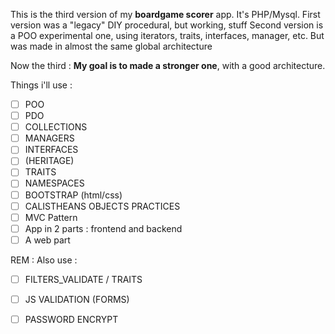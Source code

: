 This is the third version of my **boardgame scorer** app.
It's PHP/Mysql.
First version was a "legacy" DIY procedural, but working, stuff
Second version is a POO experimental one, using iterators, traits, interfaces, manager, etc. But was made in almost the same global architecture

Now the third : **My goal is to made a stronger one**, with a good architecture.

Things i'll use :
- [ ] POO
- [ ] PDO
- [ ] COLLECTIONS
- [ ] MANAGERS
- [ ] INTERFACES
- [ ] (HERITAGE)
- [ ] TRAITS
- [ ] NAMESPACES
- [ ] BOOTSTRAP (html/css)
- [ ] CALISTHEANS OBJECTS PRACTICES
- [ ] MVC Pattern
- [ ] App in 2 parts : frontend and backend
- [ ] A web part

REM :
Also use :
- [ ] FILTERS_VALIDATE / TRAITS
- [ ] JS VALIDATION (FORMS)
- [ ] PASSWORD ENCRYPT

